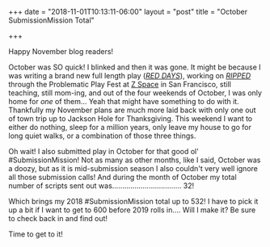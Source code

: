 +++
date = "2018-11-01T10:13:11-06:00"
layout = "post"
title = "October SubmissionMission Total"

+++

Happy November blog readers!

October was SO quick! I blinked and then it was gone. It might be because I was writing a brand new full length play ([*RED DAYS*](https://newplayexchange.org/plays/232234/red-days)), working on [*RIPPED*](https://newplayexchange.org/plays/70552/ripped) through the Problematic Play Fest at [Z Space](http://www.zspace.org/) in San Francisco, still teaching, still mom-ing, and out of the four weekends of October, I was only home for *one* of them... Yeah that might have something to do with it. Thankfully my November plans are much more laid back with only one out of town trip up to Jackson Hole for Thanksgiving. This weekend I want to either do nothing, sleep for a million years, only leave my house to go for long quiet walks, or a combination of those three things.

Oh wait! I also submitted play in October for that good ol' #SubmissionMission! Not as many as other months, like I said, October was a doozy, but as it is mid-submission season I also couldn't very well ignore all those submission calls! And during the month of October my total number of scripts sent out was.................................. 32!

Which brings my 2018 #SubmissionMission total up to 532! I have to pick it up a bit if I want to get to 600 before 2019 rolls in.... Will I make it? Be sure to check back in and find out!

Time to get to it!